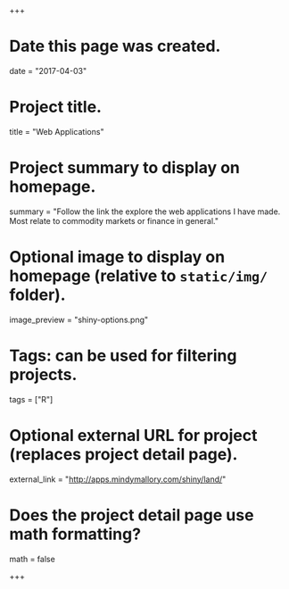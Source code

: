 +++
# Date this page was created.
date = "2017-04-03"

# Project title.
title = "Web Applications"

# Project summary to display on homepage.
summary = "Follow the link the explore the web applications I have made. Most relate to commodity markets or finance in general."

# Optional image to display on homepage (relative to `static/img/` folder).
image_preview = "shiny-options.png"

# Tags: can be used for filtering projects.
tags = ["R"]

# Optional external URL for project (replaces project detail page).
external_link = "http://apps.mindymallory.com/shiny/land/"

# Does the project detail page use math formatting?
math = false

+++

